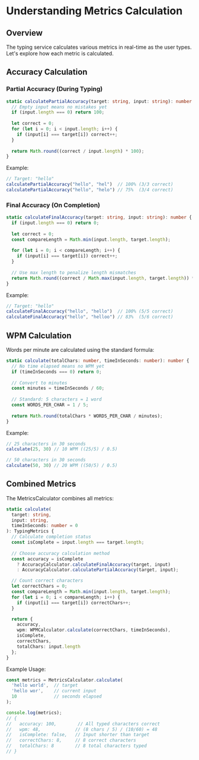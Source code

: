 # Understanding Metrics Calculation

## Overview

The typing service calculates various metrics in real-time as the user types. Let's explore how each metric is calculated.

## Accuracy Calculation

### Partial Accuracy (During Typing)
```typescript
static calculatePartialAccuracy(target: string, input: string): number {
  // Empty input means no mistakes yet
  if (input.length === 0) return 100;
  
  let correct = 0;
  for (let i = 0; i < input.length; i++) {
    if (input[i] === target[i]) correct++;
  }
  
  return Math.round((correct / input.length) * 100);
}
```

Example:
```typescript
// Target: "hello"
calculatePartialAccuracy("hello", "hel")  // 100% (3/3 correct)
calculatePartialAccuracy("hello", "helo") // 75%  (3/4 correct)
```

### Final Accuracy (On Completion)
```typescript
static calculateFinalAccuracy(target: string, input: string): number {
  if (input.length === 0) return 0;
  
  let correct = 0;
  const compareLength = Math.min(input.length, target.length);
  
  for (let i = 0; i < compareLength; i++) {
    if (input[i] === target[i]) correct++;
  }
  
  // Use max length to penalize length mismatches
  return Math.round((correct / Math.max(input.length, target.length)) * 100);
}
```

Example:
```typescript
// Target: "hello"
calculateFinalAccuracy("hello", "hello")  // 100% (5/5 correct)
calculateFinalAccuracy("hello", "helloo") // 83%  (5/6 correct)
```

## WPM Calculation

Words per minute are calculated using the standard formula:

```typescript
static calculate(totalChars: number, timeInSeconds: number): number {
  // No time elapsed means no WPM yet
  if (timeInSeconds === 0) return 0;
  
  // Convert to minutes
  const minutes = timeInSeconds / 60;
  
  // Standard: 5 characters = 1 word
  const WORDS_PER_CHAR = 1 / 5;
  
  return Math.round(totalChars * WORDS_PER_CHAR / minutes);
}
```

Example:
```typescript
// 25 characters in 30 seconds
calculate(25, 30) // 10 WPM ((25/5) / 0.5)

// 50 characters in 30 seconds
calculate(50, 30) // 20 WPM ((50/5) / 0.5)
```

## Combined Metrics

The MetricsCalculator combines all metrics:

```typescript
static calculate(
  target: string,
  input: string,
  timeInSeconds: number = 0
): TypingMetrics {
  // Calculate completion status
  const isComplete = input.length === target.length;
  
  // Choose accuracy calculation method
  const accuracy = isComplete
    ? AccuracyCalculator.calculateFinalAccuracy(target, input)
    : AccuracyCalculator.calculatePartialAccuracy(target, input);

  // Count correct characters
  let correctChars = 0;
  const compareLength = Math.min(input.length, target.length);
  for (let i = 0; i < compareLength; i++) {
    if (input[i] === target[i]) correctChars++;
  }

  return {
    accuracy,
    wpm: WPMCalculator.calculate(correctChars, timeInSeconds),
    isComplete,
    correctChars,
    totalChars: input.length
  };
}
```

Example Usage:
```typescript
const metrics = MetricsCalculator.calculate(
  'hello world',  // target
  'hello wor',    // current input
  10              // seconds elapsed
);

console.log(metrics);
// {
//   accuracy: 100,        // All typed characters correct
//   wpm: 48,             // (8 chars / 5) / (10/60) = 48
//   isComplete: false,   // Input shorter than target
//   correctChars: 8,     // 8 correct characters
//   totalChars: 8        // 8 total characters typed
// }
```
